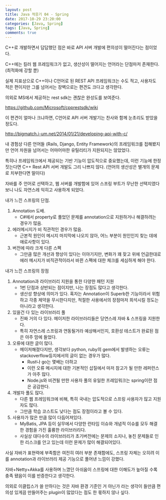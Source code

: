 ```yaml
---
layout: post
title: Java 적응기 04 - Spring
date: 2017-10-29 23:20:00
categories: [Java, Spring]
tags: [Java, Spring]
comments: true
---
```


C++로 개발하면서 답답했던 점은 바로 API 서버 개발에 편의성이 떨어진다는 점이었다.

C++에는 킬러 웹 프레임워크가 없고, 생산성이 떨어지는 언어라는 단점마저 존재한다. (최적화에 강할 뿐)

실제 지표상으로 C++이나 C언어로 된 REST API 프레임워크는 수도 적고, 사용자도 적은 편이지만 그를 넘어서는 장벽으로는 편견도 크다고 생각한다.

의외로 MS에서 제공하는 rest sdk는 괜찮은 완성도를 보여준다.

<https://github.com/Microsoft/cpprestsdk/wiki>

이 편견이 얼마나 크냐하면, C언어로 API 서버 개발기는 찬사와 함께 눈초리도 받았을 정도다.

<http://bigmatch.i-um.net/2014/01/21/developing-api-with-c/>

내 경험상 다른 언어들 (Rails, Django, Entity Framework)의 프레임워크를 접해봤지만 언어 차원을 넘어서는 어마어마한 유틸리티가 지원되지는 않았었다.

특히나 프레임워크에서 제공되는 기반 기능이 압도적으로 중요했는데, 이런 기능에 한정 짓는다면 C++ Rest API 서버 개발도 그리 나쁘지 않다. (언어의 생산성은 별개의 문제로 치부한다면 말이다)

자바를 주 언어로 선택하고, 웹 서버를 개발함에 있어 스프링 부트가 무난한 선택지였다 보니 나도 자연스레 익히고 사용하게 되었다.

내가 느낀 스프링의 단점.
1. Annotation 도배.
    * C#에서 property로 풀었던 문제를 annotation으로 지원하거나 해결하려는 경우가 많음.
2. 에러메시지가 비 직관적인 경우가 많음.
    * 근본적 원인이 메시지 마지막에 나오지 않아, 어느 부분이 원인인지 찾는 데에 애로사항이 있다.
3. 버전에 따라 크게 다른 스펙
    * 그만큼 많은 개선과 향상이 있다는 이야기지만, 변화가 꽤 잦고 위에 언급한대로 에러 메시지가 비직관적이라서 바뀐 스펙에 대한 체크를 세심하게 해야 한다.

내가 느낀 스프링의 장점
1. Annotation과 라이브러리 지원을 통한 다양한 패턴 지원
    * 1번 단점과 상반되는 점이지만, 나는 장점도 많다고 생각한다.
    * 생산성 향상에 의미가 있다. 혹자는 Annotation이 Superb한 기능이라서 위험하고 각종 제약을 무시한다지만, 적절한 사용에서의 장점마저 희석시킬 정도는 아니라고 생각한다.
2. 있을건 다 있는 라이브러리 풀
    * 진짜 거의 다 있다. 메이저한 라이브러리들은 당연스레 자바 & 스프링을 지원한다.
    * 특히 자연스레 스프링과 연동될거라 예상해서인지, 호환성 테스트가 완료된 점은 아주 맘에 들었다.
3. 오류에 대한 글이 많다.
    * 메이저해졌다지만, 생각보다 python, ruby의 gem에서 발생하는 오류는 stackoverflow등지에서의 글이 없는 경우가 많다.
        * Rust나 go는 몇배는 더하고
        * 이런 오류 메시지에 대한 기본적인 삽질에서 마저 참고가 될 만한 레퍼런스가 아주 많다.
        * Node.js와 비견될 만한 사용자 풀의 유일한 프레임워크는 spring이란 점은 공감한다.
4. 개발자 풀도 많다.
    * 다른 웹 프레임워크에 비해, 특히 국내는 압도적으로 스프링 사용자가 많고 지원자도 많다.
    * 그만큼 학습 코스트도 낮다는 점도 장점이라고 볼 수 있다.
5. 사용자가 많은 만큼 많이 다듬어져있다.
    * MyBatis, JPA 등이 실무에서 다양한 런타임 이슈와 개념적 이슈를 모두 해결한 경험을 가진 훌륭한 라이브러리다.
    * 사실상 대다수의 라이브러리가 초기버전에는 문제의 소지나, 놓친 문제들로 인한 리스크를 안고 있는데 이런 문제가 많이 해결되어있다.

사실 자바가 표현력에 부족함은 여전히 여러 부분 존재함에도, 스프링 자체는 오히려 이를 annotation과 라이브러리 제공 기능으로 풀어낸 느낌이 강했다.

자바+Netty+Akka를 사용하며 느꼈던 아쉬움이 스프링에 대한 이해도가 높아질 수록 충족 됐음이 이를 반증한다고 생각한다.

의외로 이클립스가 쓸 만하다는 것은 자바 환경 기준인 거 아닌가 라는 생각이 들만큼 편의성 있게끔 만들어주는 plugin이 많았다는 점도 한 몫하지 않나 싶다.